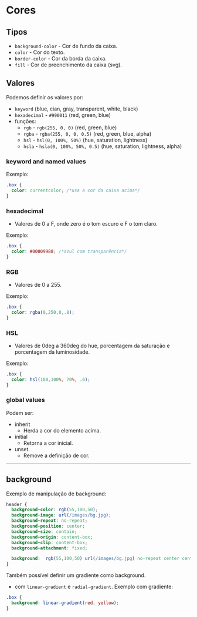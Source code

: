 # Cores

## Tipos

- `background-color` - Cor de fundo da caixa.
- `color` - Cor do texto.
- `border-color` - Cor da borda da caixa.
- `fill` - Cor de preenchimento da caixa (svg).

## Valores

Podemos definir os valores por:

- `keyword` (blue, cian, gray, transparent, white, black)
- `hexadecimal` - `#990011` (red, green, blue)
- funções:
  - `rgb` - `rgb(255, 0, 0)` (red, green, blue)
  - `rgba` - `rgba(255, 0, 0, 0.5)` (red, green, blue, alpha)
  - `hsl` - `hsl(0, 100%, 50%)` (hue, saturation, lightness)
  - `hsla` - `hsla(0, 100%, 50%, 0.5)` (hue, saturation, lightness, alpha)

### keyword and named values

Exemplo:

```css
.box {
  color: currentcolor; /*usa a cor da caixa acima*/
}

```

### hexadecimal

- Valores de 0 a F, onde zero é o tom escuro e F o tom claro.

Exemplo:

```css
.box {
  color: #00009988; /*azul com transparência*/
}
```

### RGB

- Valores de 0 a 255.

Exemplo:

```css
.box {
  color: rgba(0,250,0,.8);
}
```

### HSL

- Valores de 0deg a 360deg do hue, porcentagem da saturação e porcentagem da luminosidade.

Exemplo:

```css
.box {
  color: hsl(180,100%, 70%, .6);
}
```

### global values

Podem ser:

- inherit
  - Herda a cor do elemento acima.
- initial
  - Retorna a cor inicial.
- unset.
  - Remove a definição de cor.

--------------------------------

## background

Exemplo de manipulação de background:

```css
header {
  background-color: rgb(55,100,50);
  background-image: url(/images/bg.jpg);
  background-repeat: no-repeat;
  background-position: center;
  background-size: contain;
  background-origin: content-box;
  background-clip: content-box;
  background-attachment: fixed;

  background:  rgb(55,100,50) url(/images/bg.jpg) no-repeat center center / contain content-box content-box fixed;
}
```

Também possível definir um gradiente como background.

- com `linear-gradient` e `radial-gradient`.
Exemplo com gradiente:

```css
.box {
  background: linear-gradient(red, yellow);
}
```
